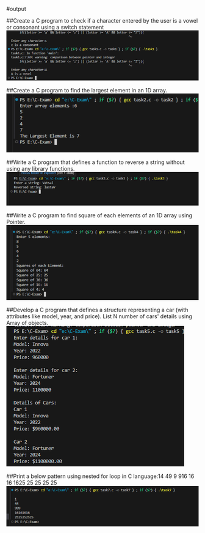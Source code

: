 #output

##Create a C program to check if a character entered by the user is a vowel or consonant using a switch statement
![task1](SS/task1.png)


##Create a C program to find the largest element in an 1D array.
![task2](SS/task2.png)

##Write a C program that defines a function to reverse a string without using any library functions.
![task3](SS/task3.png)

##Write a C program to find square of each elements of an 1D array using Pointer.
![task4](SS/task4.png)

##Develop a C program that defines a structure representing a car (with attributes like model, year, and price). List N number of cars' details using Array of objects.
![task5](SS/task5.png)


##Print a below pattern using nested for loop in C language:14 49 9 916 16 16 1625 25 25 25 25
![task7](SS/task7.png)



